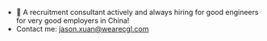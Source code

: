 - 👀 A recruitment consultant actively and always hiring for good engineers for very good employers in China!
- Contact me: jason.xuan@wearecgl.com
